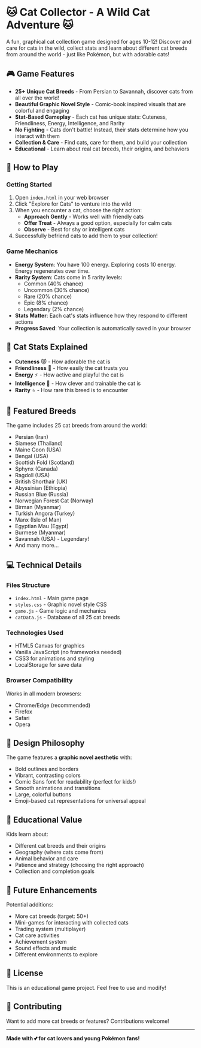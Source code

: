 # 🐱 Cat Collector - A Wild Cat Adventure 🐱

A fun, graphical cat collection game designed for ages 10-12! Discover and care for cats in the wild, collect stats and learn about different cat breeds from around the world - just like Pokémon, but with adorable cats!

## 🎮 Game Features

- **25+ Unique Cat Breeds** - From Persian to Savannah, discover cats from all over the world!
- **Beautiful Graphic Novel Style** - Comic-book inspired visuals that are colorful and engaging
- **Stat-Based Gameplay** - Each cat has unique stats: Cuteness, Friendliness, Energy, Intelligence, and Rarity
- **No Fighting** - Cats don't battle! Instead, their stats determine how you interact with them
- **Collection & Care** - Find cats, care for them, and build your collection
- **Educational** - Learn about real cat breeds, their origins, and behaviors

## 🚀 How to Play

### Getting Started

1. Open `index.html` in your web browser
2. Click "Explore for Cats" to venture into the wild
3. When you encounter a cat, choose the right action:
   - **Approach Gently** - Works well with friendly cats
   - **Offer Treat** - Always a good option, especially for calm cats
   - **Observe** - Best for shy or intelligent cats
4. Successfully befriend cats to add them to your collection!

### Game Mechanics

- **Energy System**: You have 100 energy. Exploring costs 10 energy. Energy regenerates over time.
- **Rarity System**: Cats come in 5 rarity levels:
  - Common (40% chance)
  - Uncommon (30% chance)
  - Rare (20% chance)
  - Epic (8% chance)
  - Legendary (2% chance)
- **Stats Matter**: Each cat's stats influence how they respond to different actions
- **Progress Saved**: Your collection is automatically saved in your browser

## 🐾 Cat Stats Explained

- **Cuteness** 😻 - How adorable the cat is
- **Friendliness** 🤝 - How easily the cat trusts you
- **Energy** ⚡ - How active and playful the cat is
- **Intelligence** 🧠 - How clever and trainable the cat is
- **Rarity** ⭐ - How rare this breed is to encounter

## 🌟 Featured Breeds

The game includes 25 cat breeds from around the world:

- Persian (Iran)
- Siamese (Thailand)
- Maine Coon (USA)
- Bengal (USA)
- Scottish Fold (Scotland)
- Sphynx (Canada)
- Ragdoll (USA)
- British Shorthair (UK)
- Abyssinian (Ethiopia)
- Russian Blue (Russia)
- Norwegian Forest Cat (Norway)
- Birman (Myanmar)
- Turkish Angora (Turkey)
- Manx (Isle of Man)
- Egyptian Mau (Egypt)
- Burmese (Myanmar)
- Savannah (USA) - Legendary!
- And many more...

## 💻 Technical Details

### Files Structure

- `index.html` - Main game page
- `styles.css` - Graphic novel style CSS
- `game.js` - Game logic and mechanics
- `catData.js` - Database of all 25 cat breeds

### Technologies Used

- HTML5 Canvas for graphics
- Vanilla JavaScript (no frameworks needed)
- CSS3 for animations and styling
- LocalStorage for save data

### Browser Compatibility

Works in all modern browsers:
- Chrome/Edge (recommended)
- Firefox
- Safari
- Opera

## 🎨 Design Philosophy

The game features a **graphic novel aesthetic** with:
- Bold outlines and borders
- Vibrant, contrasting colors
- Comic Sans font for readability (perfect for kids!)
- Smooth animations and transitions
- Large, colorful buttons
- Emoji-based cat representations for universal appeal

## 🎯 Educational Value

Kids learn about:
- Different cat breeds and their origins
- Geography (where cats come from)
- Animal behavior and care
- Patience and strategy (choosing the right approach)
- Collection and completion goals

## 🔮 Future Enhancements

Potential additions:
- More cat breeds (target: 50+)
- Mini-games for interacting with collected cats
- Trading system (multiplayer)
- Cat care activities
- Achievement system
- Sound effects and music
- Different environments to explore

## 📝 License

This is an educational game project. Feel free to use and modify!

## 🤝 Contributing

Want to add more cat breeds or features? Contributions welcome!

---

**Made with 💕 for cat lovers and young Pokémon fans!**
